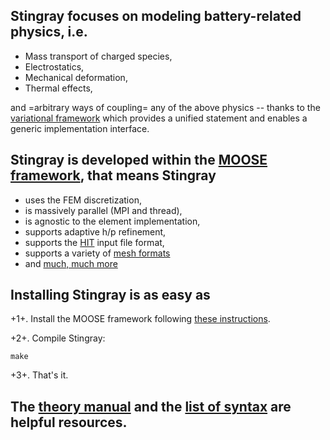 ## Stingray focuses on modeling battery-related physics, i.e.

- Mass transport of charged species,
- Electrostatics,
- Mechanical deformation,
- Thermal effects,

and =arbitrary ways of coupling= any of the above physics -- thanks to the [variational framework](variational.md) which provides a unified statement and enables a generic implementation interface.

## Stingray is developed within the [MOOSE framework](https://mooseframework.inl.gov), that means Stingray

- uses the FEM discretization,
- is massively parallel (MPI and thread),
- is agnostic to the element implementation,
- supports adaptive h/p refinement,
- supports the [HIT](https://mooseframework.inl.gov/application_usage/input_syntax.html) input file format,
- supports a variety of [mesh formats](https://mooseframework.inl.gov/source/mesh/FileMesh.html)
- and [much, much more](https://mooseframework.inl.gov)

## Installing Stingray is as easy as

+1+. Install the MOOSE framework following [these instructions](https://mooseframework.inl.gov/getting_started/installation/index.html).

+2+. Compile Stingray:

```shell
make
```

+3+. That's it.

## The [theory manual](variational.md) and the [list of syntax](stingray.md) are helpful resources.
